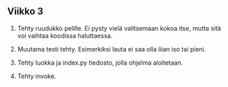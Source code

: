## Viikko 3

1. Tehty ruudukko pelille. Ei pysty vielä valitsemaan kokoa itse, mutta sitä voi vaihtaa koodissa haluttaessa. 

2. Muutama testi tehty. Esimerkiksi lauta ei saa olla liian iso tai pieni.

3. Tehty luokka ja index.py tiedosto, jolla ohjelma aloitetaan.

4. Tehty invoke.
